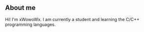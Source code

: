 ## About me
Hi! I'm xWowoWx. I am currently a student and learning the C/C++ programming languages.
